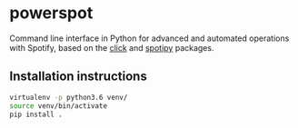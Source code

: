 # powerspot

Command line interface in Python for advanced and automated operations with Spotify, based on the [click](https://github.com/pallets/click) and [spotipy](https://github.com/plamere/spotipy) packages.

## Installation instructions

```bash
virtualenv -p python3.6 venv/
source venv/bin/activate
pip install .
```
